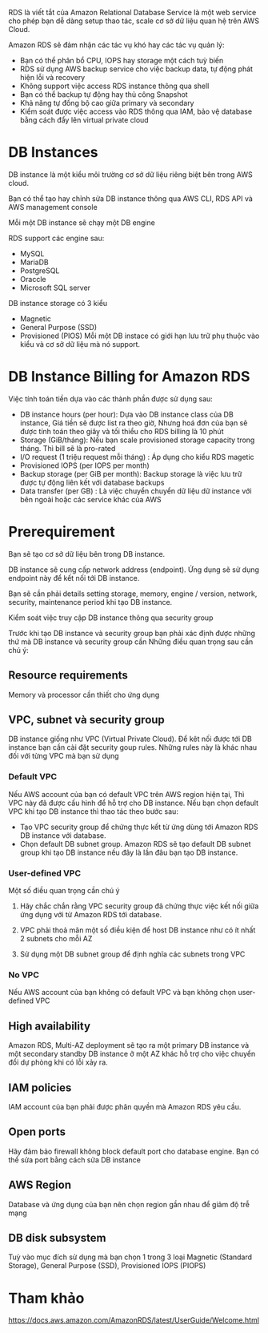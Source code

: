 RDS là viết tắt của Amazon Relational Database Service là một web service cho phép bạn dễ dàng setup thao tác, scale cơ sở dữ liệu quan hệ trên AWS Cloud. 

Amazon RDS sẽ đảm nhận các tác vụ khó hay các tác vụ quản lý: 

* Bạn có thể phân bổ CPU, IOPS hay storage một cách tuỳ biến
* RDS sử dụng AWS backup service cho việc backup data, tự động phát hiện lỗi và recovery
* Không support việc access RDS instance thông qua shell
* Bạn có thể backup tự động hay thủ công Snapshot
* Khả năng tự đồng bộ cao giữa primary và secondary
* Kiểm soát được việc access vào RDS thông qua IAM, bảo vệ database bằng cách đẩy lên virtual private cloud

# DB Instances
DB instance là một kiểu môi trường cơ sở dữ liệu riêng biệt bên trong AWS cloud. 

Bạn có thể tạo hay chỉnh sửa DB instance thông qua AWS CLI, RDS API và AWS management console

Mỗi một DB instance sẽ chạy một DB engine

RDS support các engine sau:

* MySQL
* MariaDB
* PostgreSQL
* Oraccle
* Microsoft SQL server 
 
 DB instance storage có 3 kiểu 
 
* Magnetic 
* General Purpose (SSD)
* Provisioned (PIOS)
Mỗi một DB instace có giới hạn lưu trữ phụ thuộc vào kiểu và cơ sở dữ liệu mà nó support. 
# DB Instance Billing for Amazon RDS
Việc tính toán tiền dựa vào các thành phần được sử dụng sau:

* DB instance hours (per hour): Dựa vào DB instance class của DB instance, Giá tiền sẽ được list ra theo giờ, Nhưng hoá đơn của bạn sẽ được tính toán theo giây và tối thiểu cho RDS billing  là 10 phút
* Storage (GiB/tháng): Nếu bạn scale provisioned storage capacity trong tháng. Thì bill sẽ là pro-rated
* I/O request (1 triệu request mỗi tháng) :  Áp dụng cho kiểu RDS magetic 
* Provisioned IOPS (per IOPS per month)
* Backup storage (per GiB per month):  Backup storage là việc lưu trữ được tự động liên kết với database backups 
* Data transfer (per GB) : Là việc chuyển chuyển dữ liệu dữ instance với bên ngoài hoặc các service khác của AWS

# Prerequirement 

Bạn sẽ tạo cơ sở dữ liệu bên trong DB instance. 

DB instance sẽ cung cấp network address (endpoint). Ứng dụng sẽ sử dụng endpoint này để kết nối tới DB instance. 

Bạn sẽ cần phải details setting storage, memory, engine / version, network, security, maintenance period khi tạo DB instance. 

Kiểm soát việc truy cập DB instance thông qua security group

Trước khi tạo DB instance và security group bạn phải xác định được những thứ mà DB instance và security group cần
Những điều quan trọng sau cần chú ý:

## Resource requirements

Memory và processor cần thiết cho ứng dụng

## VPC, subnet và security group

DB instance giống như VPC (Virtual Private Cloud). Để kêt nối được tới DB instance bạn cần cài đặt security goup rules. Những rules này là khác nhau đối với từng VPC mà bạn sử dụng

### Default VPC

Nếu AWS account của bạn có default VPC trên AWS region hiện tại, Thì VPC này đã được cấu hình để hỗ trợ cho DB instance.
Nếu bạn chọn default VPC khi tạo DB instance thì thao tác theo bước sau:
* Tạo VPC security group để chứng thực kết từ ứng dùng tới Amazon RDS DB instance với database.
* Chọn default DB subnet group. Amazon RDS sẽ tạo default DB subnet group khi tạo DB instance nếu đây là lần đâu bạn tạo DB instance. 

### User-defined VPC

Một số điều quan trọng cần chú ý 

1. Hãy chắc chắn rằng VPC security group đã chứng thực việc kết nối giữa ứng dụng với từ Amazon RDS tới database. 

2. VPC phải thoả mãn một số điều kiện để host DB instance như có ít nhất 2 subnets cho mỗi AZ

3. Sử dụng một DB subnet group để định nghĩa các subnets trong VPC 
 
### No VPC

Nếu AWS account của bạn không có default VPC và bạn không chọn user-defined VPC

##  High availability

Amazon RDS, Multi-AZ deployment sẽ tạo ra một primary DB instance và một secondary standby DB instance ở một AZ khác hỗ trợ cho việc chuyển đổi dự phòng khi có lỗi xảy ra. 

##  IAM policies

IAM account của bạn phải được phân quyền mà Amazon RDS yêu cầu. 

##  Open ports

Hãy đảm bảo firewall không block default port cho database engine. Bạn có thể sửa port bằng cách sửa DB instance

##  AWS Region

Database và ứng dụng của bạn nên chọn region gần nhau để giảm độ trễ mạng

##  DB disk subsystem

Tuỳ vào mục đích sử dụng mà bạn chọn 1 trong 3 loại Magnetic (Standard Storage), General Purpose (SSD), Provisioned IOPS (PIOPS)

# Tham khảo
https://docs.aws.amazon.com/AmazonRDS/latest/UserGuide/Welcome.html
